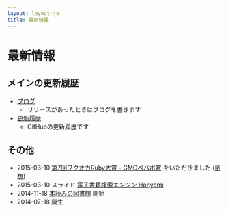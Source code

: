 ```yaml
---
layout: layout-ja
title: 最新情報
---
```

# 最新情報

## メインの更新履歴

- [ブログ](http://ongaeshi.hatenablog.com/archive/category/honyomi)
  - リリースがあったときはブログを書きます
- [更新履歴](https://github.com/ongaeshi/honyomi/blob/master/HISTORY.md)
  - GitHubの更新履歴です  

## その他

- 2015-03-10 [第7回フクオカRuby大賞 - GMOペパボ賞](http://www.digitalfukuoka.jp/topics/68?locale=ja) をいただきました ([感想](http://ongaeshi.hatenablog.com/entry/i-got-the-award-in-fukuoka-ruby-07))
- 2015-03-10 スライド [電子書籍検索エンジン Honyomi](http://ongaeshi.me/slide/f-ruby-07/)
- 2014-11-18 [本読みの図書館](http://library.honyomi.nagoya) 開始
- 2014-07-18 誕生


